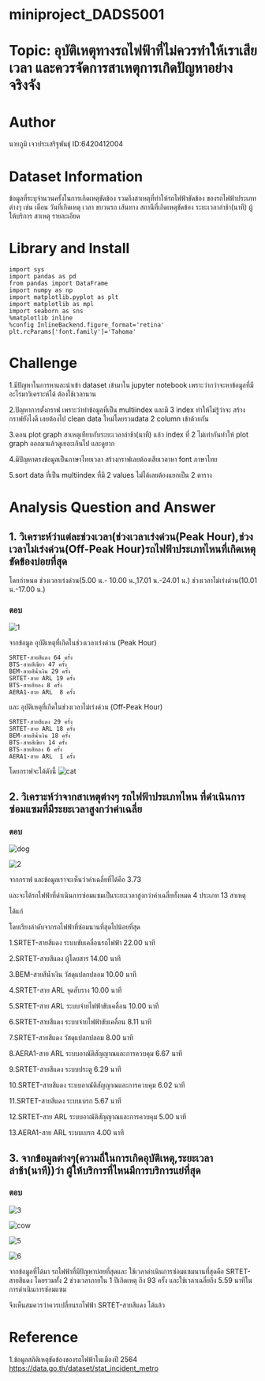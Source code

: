 # miniproject_DADS5001

# Topic: อุบัติเหตุทางรถไฟฟ้าที่ไม่ควรทำให้เราเสียเวลา และควรจัดการสาเหตุการเกิดปัญหาอย่างจริงจัง

# Author
นายภูมิ เจวประเสริฐพันธุ์ ID:6420412004 

# Dataset Information
  ข้อมูลที่ระบุจำนวนครั้งในการเกิดเหตุขัดข้อง รวมถึงสาเหตุที่ทำให้รถไฟฟ้าขัดข้อง ของรถไฟฟ้าประเภทต่างๆ เช่น เดือน วันที่เกิดเหตุ เวลา ขบวนรถ เส้นทาง สถานีที่เกิดเหตุขัดข้อง ระยะเวลาล่าช้า(นาที) ผู้ให้บริการ สาเหตุ รายละเอียด
  
# Library and Install
```
import sys
import pandas as pd
from pandas import DataFrame
import numpy as np
import matplotlib.pyplot as plt
import matplotlib as mpl
import seaborn as sns
%matplotlib inline
%config InlineBackend.figure_format='retina'
plt.rcParams['font.family']='Tahoma' 
```

  
# Challenge
  1.มีปัญหาในการหาและนำเข้า dataset เข้ามาใน jupyter notebook เพราะว่ากว่าจะหาข้อมูลที่มีอะไรมาวิเคราะห์ได้ ต้องใช้เวลานาน
  
  2.ปัญหาการตั้งกราฟ เพราะว่าทำข้อมูลที่เป็น multiindex และมี 3 index  ทำให้ไม่รู้ว่าจะ สร้างกราฟยังไงดี เลยต้องไป clean data ใหม่โดยรวมdata 2 column เข้าด้วยกัน
  
  3.ตอน plot graph สาเหตุเทียบกับระยะเวลาล่าช้า(นาที) แล้ว index ที่ 2 ไม่เท่ากันทำให้ plot graph ออกมาแล้วดูเยอะเกินไป และดูยาก
  
  4.มีปัญหาตรงข้อมูลเป็นภาษาไทยเวลา สร้างกราฟเลยต้องเสียเวลาหา font ภาษาไทย
  
  5.sort data ที่เป็น multiindex  ที่มี 2 values ไม่ได้เลยต้องแยกเป็น 2 ตาราง 


# Analysis Question and Answer

  ## 1. วิเคราะห์ว่าแต่ละช่วงเวลา(ช่วงเวลาเร่งด่วน(Peak Hour),ช่วงเวลาไม่เร่งด่วน(Off-Peak Hour)รถไฟฟ้าประเภทไหนที่เกิดเหตุขัดข้องบ่อยที่สุด 
  โดยกำหนด
  ช่วงเวลาเร่งด่วน(5.00 น.- 10.00 น.,17.01 น.-24.01 น.)
  ช่วงเวลาไม่เร่งด่วน(10.01 น.-17.00 น.)
  
  ### ตอบ 
  
  ![1](ข้อมูลจำนวนการเกิดอุบัติเหตุ.png)


จากข้อมูล อุบัติเหตุที่เกิดในช่วงเวลาเร่งด่วน (Peak Hour)
```
SRTET-สายสีแดง 64 ครั้ง
BTS-สายสีเขียว 47 ครั้ง
BEM-สายสีน้ำเงิน 29 ครั้ง
SRTET-สาย ARL 19 ครั้ง
BTS-สายสีทอง 8 ครั้ง
AERA1-สาย ARL  8 ครั้ง
```

และ อุบัติเหตุที่เกิดในช่วงเวลาไม่เร่งด่วน (Off-Peak Hour)
```
SRTET-สายสีแดง 29 ครั้ง
SRTET-สาย ARL 18 ครั้ง
BEM-สายสีน้ำเงิน 18 ครั้ง
BTS-สายสีเขียว 14 ครั้ง
BTS-สายสีทอง 6 ครั้ง
AERA1-สาย ARL  1 ครั้ง
```
โดยกราฟจะได้ดังนี้
![cat](กราฟแสดงจำนวนการเกิดอุบัติเหตุเทียบช่วงเวลา.png)

  ## 2. วิเคราะห์ว่าจากสาเหตุต่างๆ รถไฟฟ้าประเภทไหน ที่ดำเนินการซ่อมแซมที่มีระยะเวลาสูงกว่าค่าเฉลี่ย
  
  ### ตอบ 
  
 ![dog](กราฟแสดงค่าเฉลี่ยระยะเวลา(นาที)ของรถไฟฟ้าแต่ละประเภท.png)
 
 ![2](ข้อมูลค่าเฉลี่ยเวลาซ่อมจากสาเหตุต่างๆ.png)


  จากกราฟ และข้อมูลเราจะเห็นว่าค่าเฉลี่ยที่ได้คือ 3.73
  
  และจะได้รถไฟฟ้าที่ดำเนินการซ่อมแซมเป็นระยะเวลาสูงกว่าค่าเฉลี่ยทั้งหมด 4 ประเภท 13 สาเหตุ

ได้แก่

โดยเรียงลำดับจากรถไฟฟ้าที่ซ่อมนานที่สุดไปน้อยที่สุด
                                      
1.SRTET-สายสีแดง    ระบบขับเคลื่อนรถไฟฟ้า	          22.00 นาที

2.SRTET-สายสีแดง    ผู้โดยสาร	                    14.00 นาที

3.BEM-สายสีน้ำเงิน	  วัสดุแปลกปลอม	                10.00 นาที

4.SRTET-สาย ARL	   จุดสับราง	                    10.00 นาที

5.SRTET-สาย ARL    ระบบจ่ายไฟฟ้าขับเคลื่อน	        10.00 นาที

6.SRTET-สายสีแดง    ระบบจ่ายไฟฟ้าขับเคลื่อน	         8.11 นาที

7.SRTET-สายสีแดง    วัสดุแปลกปลอม	                8.00 นาที

8.AERA1-สาย ARL	   ระบบอาณัติสัญญาณและการควบคุม	  6.67 นาที

9.SRTET-สายสีแดง    ระบบประตู	                     6.29 นาที

10.SRTET-สายสีแดง    ระบบอาณัติสัญญาณและการควบคุม	 6.02 นาที

11.SRTET-สายสีแดง    ระบบเบรก	                    5.67 นาที

12.SRTET-สาย ARL	   ระบบอาณัติสัญญาณและการควบคุม	 5.00 นาที

13.AERA1-สาย ARL	   ระบบเบรก	                    4.00 นาที















   ## 3. จากข้อมูลต่างๆ(ความถี่ในการเกิดอุบัติเหตุ,ระยะเวลาล่าช้า(นาที))ว่า ผู้ให้บริการที่ไหนมีการบริการแย่ที่สุด

   ### ตอบ 
    
    
![3](ข้อมูลค่าเฉลี่ยเวลาซ่อมกับจำนวนการเกิดอุบัติเหตุ.png)

![cow](กราฟแสดงจำนวนการเกิดอุบัติเหตุและค่าเฉลี่ยของระยะเวลาล่าช้า(นาที)ของรถไฟฟ้าแต่ละประเภท.png)

![5](เรียงลำดับค่าเฉลี่ยระยะเวลาล่าช้า.png)

![6](เรียงลำดับจำนวนการเกิดอุบัติเหตุ.png)

จากข้อมูลที่ได้มา รถไฟฟ้าที่มีปัญหาบ่อยที่สุดและ ใช้เวลาดำเนินการซ่อมแซมนานที่สุดคือ SRTET-สายสีแดง โดยรวมทั้ง 2 ช่วงเวลาภายใน 1 ปีเกิดเหตุ ถึง 93 ครั้ง และใช้เวลาเฉลี่ยถึง 5.59 นาทีในการดำเนินการซ่อมแซม

จึงเห็นสมควรว่าควรเปลี่ยนรถไฟฟ้า SRTET-สายสีแดง ได้แล้ว

# Reference
1.ข้อมูลสถิติเหตุขัดข้องของรถไฟฟ้าในเมืองปี 2564 https://data.go.th/dataset/stat_incident_metro
